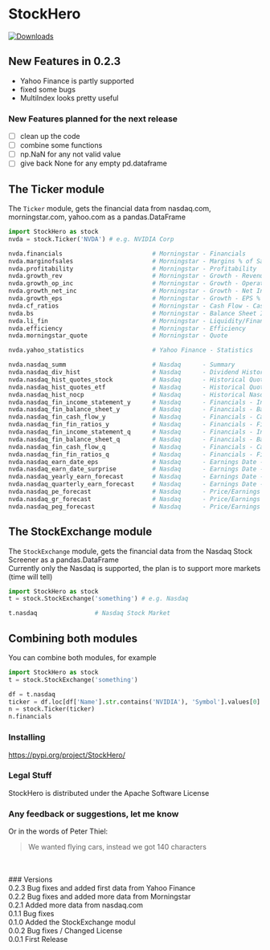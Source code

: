 # StockHero

[![Downloads](https://pepy.tech/badge/stockhero)](https://pepy.tech/project/stockhero)

## New Features in 0.2.3
* Yahoo Finance is partly supported
* fixed some bugs
* MultiIndex looks pretty useful

### New Features planned for the next release
- [ ] clean up the code
- [ ] combine some functions
- [ ] np.NaN for any not valid value
- [ ] give back None for any empty pd.dataframe

## The Ticker module
The ```Ticker``` module, gets the financial data from nasdaq.com, morningstar.com, yahoo.com as a pandas.DataFrame <br>

```python
import StockHero as stock
nvda = stock.Ticker('NVDA') # e.g. NVIDIA Corp

nvda.financials                         # Morningstar - Financials
nvda.marginofsales                      # Morningstar - Margins % of Sales
nvda.profitability                      # Morningstar - Profitability
nvda.growth_rev                         # Morningstar - Growth - Revenue %
nvda.growth_op_inc                      # Morningstar - Growth - Operating Income %
nvda.growth_net_inc                     # Morningstar - Growth - Net Income %
nvda.growth_eps                         # Morningstar - Growth - EPS %
nvda.cf_ratios                          # Morningstar - Cash Flow - Cash Flow Ratios
nvda.bs                                 # Morningstar - Balance Sheet Items (in %)
nvda.li_fin                             # Morningstar - Liquidity/Financial Health
nvda.efficiency                         # Morningstar - Efficiency
nvda.morningstar_quote                  # Morningstar - Quote

nvda.yahoo_statistics                   # Yahoo Finance - Statistics

nvda.nasdaq_summ                        # Nasdaq      - Summary
nvda.nasdaq_div_hist                    # Nasdaq      - Dividend History
nvda.nasdaq_hist_quotes_stock           # Nasdaq      - Historical Quotes for Stocks
nvda.nasdaq_hist_quotes_etf             # Nasdaq      - Historical Quotes for ETFs
nvda.nasdaq_hist_nocp                   # Nasdaq      - Historical Nasdaq Official Closing Price (NOCP)
nvda.nasdaq_fin_income_statement_y      # Nasdaq      - Financials - Income Statement - Yearly
nvda.nasdaq_fin_balance_sheet_y         # Nasdaq      - Financials - Balance Sheet    - Yearly
nvda.nasdaq_fin_cash_flow_y             # Nasdaq      - Financials - Cash Flow        - Yearly
nvda.nasdaq_fin_fin_ratios_y            # Nasdaq      - Financials - Financial Ratios - Yearly
nvda.nasdaq_fin_income_statement_q      # Nasdaq      - Financials - Income Statement - Quarterly
nvda.nasdaq_fin_balance_sheet_q         # Nasdaq      - Financials - Balance Sheet    - Quarterly
nvda.nasdaq_fin_cash_flow_q             # Nasdaq      - Financials - Cash Flow        - Quarterly
nvda.nasdaq_fin_fin_ratios_q            # Nasdaq      - Financials - Financial Ratios - Quarterly
nvda.nasdaq_earn_date_eps               # Nasdaq      - Earnings Date - Earnings Per Share
nvda.nasdaq_earn_date_surprise          # Nasdaq      - Earnings Date - Quarterly Earnings Surprise Amount
nvda.nasdaq_yearly_earn_forecast        # Nasdaq      - Earnings Date - Yearly Earnings Forecast 
nvda.nasdaq_quarterly_earn_forecast     # Nasdaq      - Earnings Date - Quarterly Earnings Forecast 
nvda.nasdaq_pe_forecast                 # Nasdaq      - Price/Earnings & PEG Ratios - Price/Earnings Ratio
nvda.nasdaq_gr_forecast                 # Nasdaq      - Price/Earnings & PEG Ratios - Forecast P/E Growth Rates
nvda.nasdaq_peg_forecast                # Nasdaq      - Price/Earnings & PEG Ratios - PEG Ratio
```

## The StockExchange module
The ```StockExchange``` module, gets the financial data from the Nasdaq Stock Screener as a pandas.DataFrame <br>
Currently only the Nasdaq is supported, the plan is to support more markets (time will tell)

```python
import StockHero as stock
t = stock.StockExchange('something') # e.g. Nasdaq

t.nasdaq                # Nasdaq Stock Market

```

## Combining both modules
You can combine both modules, for example
```python
import StockHero as stock
t = stock.StockExchange('something')

df = t.nasdaq
ticker = df.loc[df['Name'].str.contains('NVIDIA'), 'Symbol'].values[0]
n = stock.Ticker(ticker)
n.financials
```


### Installing
https://pypi.org/project/StockHero/

### Legal Stuff

StockHero is distributed under the Apache Software License

### Any feedback or suggestions, let me know
Or in the words of Peter Thiel:
> We wanted flying cars, instead we got 140 characters

<br>
<br>
### Versions <br>
0.2.3 Bug fixes and added first data from Yahoo Finance <br>
0.2.2 Bug fixes and added more data from Morningstar <br>
0.2.1 Added more data from nasdaq.com <br>
0.1.1 Bug fixes <br>
0.1.0 Added the StockExchange modul <br>
0.0.2 Bug fixes / Changed License <br>
0.0.1 First Release

